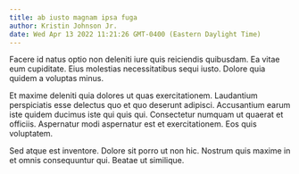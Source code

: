 ```yaml
---
title: ab iusto magnam ipsa fuga
author: Kristin Johnson Jr.
date: Wed Apr 13 2022 11:21:26 GMT-0400 (Eastern Daylight Time)
---
```

Facere id natus optio non deleniti iure quis reiciendis quibusdam. Ea vitae eum cupiditate. Eius molestias necessitatibus sequi iusto. Dolore quia quidem a voluptas minus.

 Et maxime deleniti quia dolores ut quas exercitationem. Laudantium perspiciatis esse delectus quo et quo deserunt adipisci. Accusantium earum iste quidem ducimus iste qui quis qui. Consectetur numquam ut quaerat et officiis. Aspernatur modi aspernatur est et exercitationem. Eos quis voluptatem.

 Sed atque est inventore. Dolore sit porro ut non hic. Nostrum quis maxime in et omnis consequuntur qui. Beatae ut similique.
